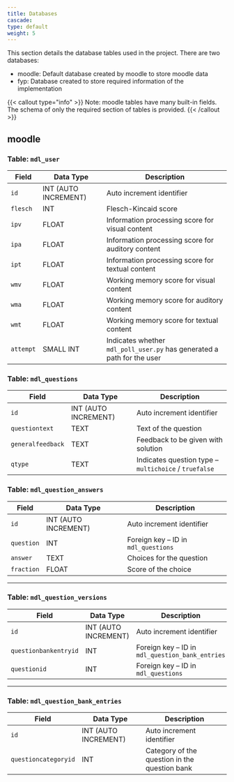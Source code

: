 ```yaml
---
title: Databases
cascade:
type: default
weight: 5
---
```


This section details the database tables used in the project. There are two databases:

- moodle: Default database created by moodle to store moodle data
- fyp: Database created to store required information of the implementation 


{{< callout type="info" >}}
  Note: moodle tables have many built-in fields. The schema of only the required section of tables is provided.
{{< /callout >}}

## moodle

### Table: `mdl_user`

| **Field** | **Data Type**        | **Description**                                             |
|-----------|----------------------|-------------------------------------------------------------|
| `id`      | INT (AUTO INCREMENT) | Auto increment identifier                                   |
| `flesch`  | INT                  | Flesch-Kincaid score                                        |
| `ipv`     | FLOAT                | Information processing score for visual content             |
| `ipa`     | FLOAT                | Information processing score for auditory content           |
| `ipt`     | FLOAT                | Information processing score for textual content            |
| `wmv`     | FLOAT                | Working memory score for visual content                     |
| `wma`     | FLOAT                | Working memory score for auditory content                   |
| `wmt`     | FLOAT                | Working memory score for textual content                    |
| `attempt` | SMALL INT            | Indicates whether `mdl_poll_user.py` has generated a path for the user |


### Table: `mdl_questions`

| **Field**         | **Data Type**        | **Description**                                               |
|-------------------|----------------------|---------------------------------------------------------------|
| `id`              | INT (AUTO INCREMENT) | Auto increment identifier                                     |
| `questiontext`    | TEXT                 | Text of the question                                          |
| `generalfeedback` | TEXT                 | Feedback to be given with solution                            |
| `qtype`           | TEXT                 | Indicates question type – `multichoice` / `truefalse`        |


### Table: `mdl_question_answers`

| **Field**   | **Data Type**        | **Description**                                 |
|-------------|----------------------|-------------------------------------------------|
| `id`        | INT (AUTO INCREMENT) | Auto increment identifier                       |
| `question`  | INT                  | Foreign key – ID in `mdl_questions`             |
| `answer`    | TEXT                 | Choices for the question                        |
| `fraction`  | FLOAT                | Score of the choice                             |

---

### Table: `mdl_question_versions`

| **Field**             | **Data Type**        | **Description**                                 |
|-----------------------|----------------------|-------------------------------------------------|
| `id`                  | INT (AUTO INCREMENT) | Auto increment identifier                       |
| `questionbankentryid` | INT                  | Foreign key – ID in `mdl_question_bank_entries` |
| `questionid`          | INT                  | Foreign key – ID in `mdl_questions`             |

---

### Table: `mdl_question_bank_entries`

| **Field**            | **Data Type**        | **Description**                                 |
|----------------------|----------------------|-------------------------------------------------|
| `id`                 | INT (AUTO INCREMENT) | Auto increment identifier                       |
| `questioncategoryid` | INT                  | Category of the question in the question bank   |
